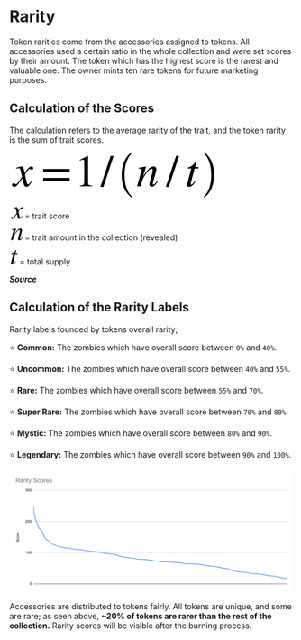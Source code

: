 # Rarity

Token rarities come from the accessories assigned to tokens. All accessories used a certain ratio in the whole collection and were set scores by their amount. The token which has the highest score is the rarest and valuable one. The owner mints ten rare tokens for future marketing purposes.

## Calculation of the Scores

The calculation refers to the average rarity of the trait, and the token rarity is the sum of trait scores.

![](.gitbook/assets/math.svg)

![](.gitbook/assets/xmath.svg)= trait score

![](.gitbook/assets/n.svg)= trait amount in the collection (revealed)

![](.gitbook/assets/t.svg)= total supply

__[_Source_](https://raritytools.medium.com/ranking-rarity-understanding-rarity-calculation-methods-86ceaeb9b98c)__

## Calculation of the Rarity Labels

Rarity labels founded by tokens overall rarity;

:star: **Common:** The zombies which have overall score between `0%` and `40%`.

:star: **Uncommon:** The zombies which have overall score between `40%` and `55%`.

:star: **Rare:** The zombies which have overall score between `55%` and `70%`.

:star: **Super Rare:** The zombies which have overall score between `70%` and `80%`.

:star: **Mystic:** The zombies which have overall score between `80%` and `90%`.

:star: **Legendary:** The zombies which have overall score between `90%` and `100%`.

![Rarity chart (based on minted 3024 tokens)](images/rarity-chart.svg)

Accessories are distributed to tokens fairly. All tokens are unique, and some are rare; as seen above, **\~20% of tokens are rarer than the rest of the collection.** Rarity scores will be visible after the burning process.
